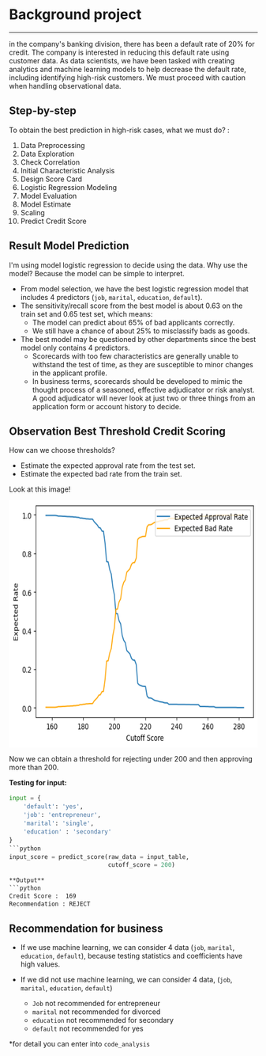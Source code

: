 # **Background project**
---

in the company's banking division, there has been a default rate of 20% for credit. The company is interested in reducing this default rate using customer data. 
As data scientists, we have been tasked with creating analytics and machine learning models to help decrease the default rate, 
including identifying high-risk customers. We must proceed with caution when handling observational data.

## **Step-by-step**
To obtain the best prediction in high-risk cases, what we must do? :
1. Data Preprocessing
2. Data Exploration
3. Check Correlation
4. Initial Characteristic Analysis
5. Design Score Card
6. Logistic Regression Modeling
7. Model Evaluation
8. Model Estimate
9. Scaling
10. Predict Credit Score

## **Result Model Prediction**
I'm using model logistic regression to decide using the data. Why use the model? Because the model can be simple to interpret.

- From model selection, we have the best logistic regression model that includes 4 predictors (`job`, `marital`, `education`, `default`).
- The sensitivity/recall score from the best model is about 0.63 on the train set and 0.65 test set, which means:
  - The model can predict about 65% of bad applicants correctly.
  - We still have a chance of about 25% to misclassify bads as goods.
- The best model may be questioned by other departments since the best model only contains 4 predictors.
  - Scorecards with too few characteristics are generally unable to withstand the test of time, as they are susceptible to minor changes in the applicant profile.
  - In business terms, scorecards should be developed to mimic the thought process of a seasoned, effective adjudicator or risk analyst. A good adjudicator will never look at just two or three things from an application form or account history to decide.


## **Observation Best Threshold Credit Scoring**
How can we choose thresholds?
- Estimate the expected approval rate from the test set.
- Estimate the expected bad rate from the train set.

Look at this image!

<img align="center" src="image/setting_cutoff.png" width="650" height="500" />

Now we can obtain a threshold for rejecting under 200 and then approving more than 200.

**Testing for input:**
```python
input = {
    'default': 'yes',
    'job': 'entrepreneur',
    'marital': 'single',
    'education' : 'secondary'
}
```python
input_score = predict_score(raw_data = input_table,
                            cutoff_score = 200)
```
```
**Output**
```python
Credit Score :  169
Recommendation : REJECT
```

## Recommendation for business
- If we use machine learning, we can consider 4 data (`job`, `marital`, `education`, `default`), because testing statistics and coefficients have high values.

- If we did not use machine learning, we can consider 4 data, (`job`, `marital`, `education`, `default`)
  - `Job` not recommended for entrepreneur
  - `marital` not recommended for divorced
  - `education` not recommended for secondary
  - `default` not recommended for yes
    
*for detail you can enter into `code_analysis`


